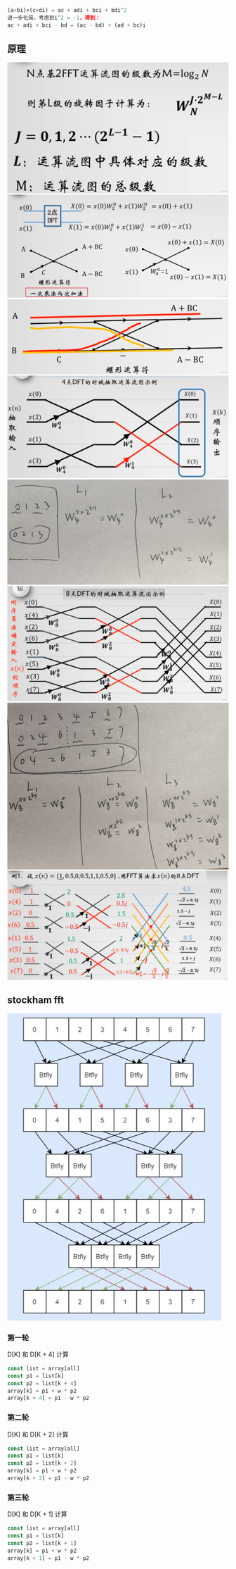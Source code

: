 ```javascript
(a+bi)×(c+di) = ac + adi + bci + bdi^2
进一步化简，考虑到i^2 = -1，得到：
ac + adi + bci - bd = (ac - bd) + (ad + bc)i
```
## 原理

![image](./img/fft-0.png)
![image](./img/fft-1.png)
![image](./img/fft-2.png)
![image](./img/fft-3.png)
![image](./img/fft-4.png)
![image](./img/fft-5.png)
![image](./img/fft-6.png)
![image](./img/fft-7.png)

## stockham fft
![image](./img/fft-stockham.png)

### 第一轮
D[K] 和 D[K + 4] 计算
```javascript
const list = array[all]
const p1 = list[k]
const p2 = list[k + 4]
array[k] = p1 + w * p2
array[k + 4] = p1 - w * p2
```

### 第二轮
D[K] 和 D[K + 2] 计算
```javascript
const list = array[all]
const p1 = list[k]
const p2 = list[k + 2]
array[k] = p1 + w * p2
array[k + 2] = p1 - w * p2
```

### 第三轮
D[K] 和 D[K + 1] 计算
```javascript
const list = array[all]
const p1 = list[k]
const p2 = list[k + 1]
array[k] = p1 + w * p2
array[k + 1] = p1 - w * p2
```